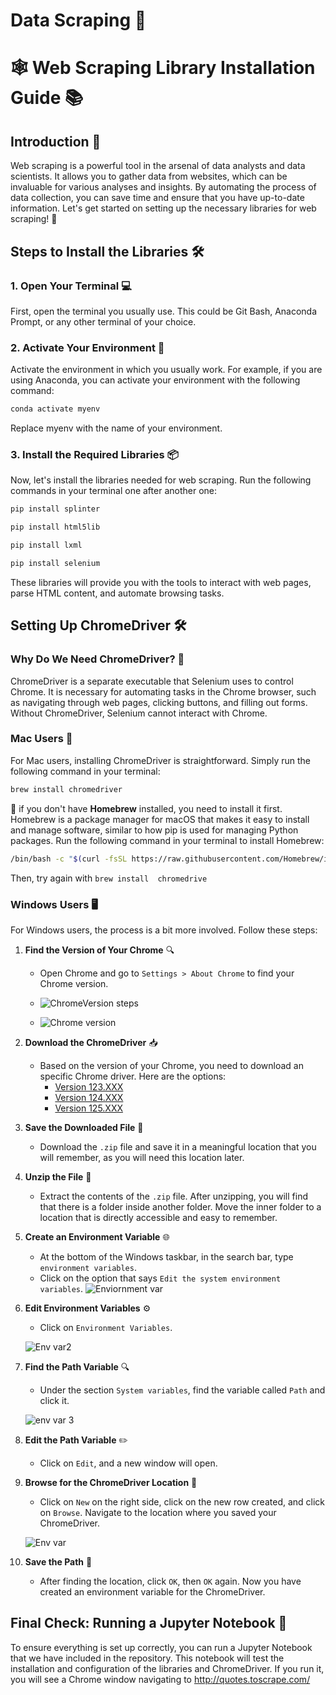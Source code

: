# Data Scraping 🤖

# 🕸️ Web Scraping Library Installation Guide 📚

## Introduction 🌟

Web scraping is a powerful tool in the arsenal of data analysts and data scientists. It allows you to gather data from websites, which can be invaluable for various analyses and insights. By automating the process of data collection, you can save time and ensure that you have up-to-date information. Let's get started on setting up the necessary libraries for web scraping! 🚀

## Steps to Install the Libraries 🛠️

### 1. Open Your Terminal 💻

First, open the terminal you usually use. This could be Git Bash, Anaconda Prompt, or any other terminal of your choice.

### 2. Activate Your Environment 🌱

Activate the environment in which you usually work. For example, if you are using Anaconda, you can activate your environment with the following command:

```bash
conda activate myenv
```
Replace myenv with the name of your environment.

### 3. Install the Required Libraries 📦
Now, let's install the libraries needed for web scraping. Run the following commands in your terminal one after another one:
```bash
pip install splinter
````
```bash
pip install html5lib
```
```bash
pip install lxml
```
```bash
pip install selenium
```
These libraries will provide you with the tools to interact with web pages, parse HTML content, and automate browsing tasks.

## Setting Up ChromeDriver 🛠️

### Why Do We Need ChromeDriver? 🤔

ChromeDriver is a separate executable that Selenium uses to control Chrome. It is necessary for automating tasks in the Chrome browser, such as navigating through web pages, clicking buttons, and filling out forms. Without ChromeDriver, Selenium cannot interact with Chrome.

### Mac Users 🍏

For Mac users, installing ChromeDriver is straightforward. Simply run the following command in your terminal:
```bash
brew install chromedriver
```
🍺 if you don't have **Homebrew** installed, you need to install it first. Homebrew is a package manager for macOS that makes it easy to install and manage software, similar to how pip is used for managing Python packages. Run the following command in your terminal to install Homebrew:
```bash
/bin/bash -c "$(curl -fsSL https://raw.githubusercontent.com/Homebrew/install/HEAD/install.sh)"
```

Then, try again with `brew install  chromedrive`

### Windows Users 🖥️

For Windows users, the process is a bit more involved. Follow these steps:

1. **Find the Version of Your Chrome** 🔍
   - Open Chrome and go to `Settings > About Chrome` to find your Chrome version.
   - ![ChromeVersion steps](images/1_img.png)
  

   - ![Chrome version](images/2_img.png)

2. **Download the ChromeDriver** 📥
   - Based on the version of your Chrome, you need to download an specific Chrome driver. Here are the options:
     - [Version 123.XXX](https://storage.googleapis.com/chrome-for-testing-public/123.0.6312.122/win64/chromedriver-win64.zip)
     -  [Version 124.XXX](https://storage.googleapis.com/chrome-for-testing-public/124.0.6367.207/win64/chromedriver-win64.zip) 
     -  [Version 125.XXX](https://storage.googleapis.com/chrome-for-testing-public/125.0.6422.76/win64/chromedriver-win64.zip)
  

3. **Save the Downloaded File** 💾
   - Download the `.zip` file and save it in a meaningful location that you will remember, as you will need this location later.

4. **Unzip the File** 📂
   - Extract the contents of the `.zip` file. After unzipping, you will find that there is a folder inside another folder. Move the inner folder to a location that is directly accessible and easy to remember.

5. **Create an Environment Variable** 🌐
   - At the bottom of the Windows taskbar, in the search bar, type `environment variables`.
   - Click on the option that says `Edit the system environment variables`.
  ![Enviornment var](images/3_img.png)

6. **Edit Environment Variables** ⚙️
   - Click on `Environment Variables`.

    ![Env var2](images/4_img.png)

7. **Find the Path Variable** 🔍
   - Under the section `System variables`, find the variable called `Path` and click it.

    ![env var 3](images/5_img.png)

8. **Edit the Path Variable** ✏️
   - Click on `Edit`, and a new window will open.

9. **Browse for the ChromeDriver Location** 📁
   - Click on `New` on the right side, click on the new row created, and click on `Browse`. Navigate to the location where you saved your ChromeDriver.

    ![Env var](images/6_img.png)

10. **Save the Path** 💾
    - After finding the location, click `OK`, then `OK` again. Now you have created an environment variable for the ChromeDriver.

## Final Check: Running a Jupyter Notebook 📒

To ensure everything is set up correctly, you can run a Jupyter Notebook that we have included in the repository. This notebook will test the installation and configuration of the libraries and ChromeDriver. If you run it, you will see a Chrome window navigating to http://quotes.toscrape.com/